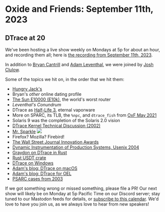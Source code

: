 # Oxide and Friends: September 11th, 2023

## DTrace at 20

We've been hosting a live show weekly on Mondays at 5p for about an hour,
and recording them all; here is
[the recording from September 11th, 2023](https://youtu.be/IeUFzBBRilM).

In addition to
[Bryan Cantrill](https://mastodon.social/@bcantrill) and
[Adam Leventhal](https://mastodon.social/@ahl),
we were joined by 
[Josh Clulow](https://m.unix.house/@jmc).

Some of the topics we hit on, in the order that we hit them:

- [Hungry Jack's](https://en.wikipedia.org/wiki/Hungry_Jack%27s)
- Bryan's *other* online dating profile
- [The Sun E10000 (E10k)](https://cray-cyber.org/old/systems/e10k.php), the world's worst router
- *Leventhal's Conundrum*
- DTrace as [Half-Life 3](https://www.techradar.com/news/gaming/half-life-3-release-date-news-and-rumours-1290663), eternal vaporware
- More on SPARC, its TLB, the `%npc`, and `dtrace_fish` from [OxF May 2021](https://github.com/oxidecomputer/oxide-and-friends/blob/master/2021_05_10.md)
- Solaris 9 was the completion of the Solaris 2.0 vision
- [DTrace Kernel Technical Discussion (2002)](http://dtrace.org/resources/bmc/dtrace_ktd.pdf)
- [Mr. Sparkle](https://simpsons.fandom.com/wiki/In_Marge_We_Trust)
![](https://tenor.com/view/mr-chispa-homer-homer-simpson-gif-24372491)
- Firefox? Mozilla? Firebird!
- [The Wall Street Journal Innovation Awards]([https://zive.aktuality.sk/clanok/26644/technologia-dtrace-v-solaris-10-ziskala-predstizne-ocenenie-wall-street-journal/](https://web.archive.org/web/20061107143659/http://online.wsj.com/public/article/SB115755300770755096-Puh3Kr2L9dGEhvkWyO94UivIRwA_20070910.html))
- [Dynamic Instrumentation of Production Systems, Usenix 2004](https://www.usenix.org/legacy/event/usenix04/tech/general/full_papers/cantrill/cantrill.pdf)
- [Graydon on DTrace in Rust](https://github.com/rust-lang/rust/issues/6816)
- [Rust USDT crate](https://github.com/oxidecomputer/usdt)
- [DTrace on Windows](https://learn.microsoft.com/en-us/windows-hardware/drivers/devtest/dtrace)
- [Adam's blog: DTrace on macOS](http://dtrace.org/blogs/ahl/2006/08/07/dtrace_on_mac_os_x/)
- [Adam's blog: DTrace for OEL](http://dtrace.org/blogs/ahl/2011/10/10/oel-this-is-not-dtrace/)
- [PSARC cases from 2003](https://illumos.org/opensolaris/ARChive/PSARC/2003/index.html)

If we got something wrong or missed something, please file a PR!
Our next show will likely be on Monday at 5p Pacific Time on our Discord
server; stay tuned to our Mastodon feeds for details, or [subscribe to this
calendar](https://sesh.fyi/api/calendar/v2/iMdFbuFRupMwuTiwvXswNU.ics).  We'd
love to have you join us, as we always love to hear from new speakers!

